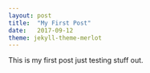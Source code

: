 ```yaml
---
layout: post
title:  "My First Post"
date:   2017-09-12
theme: jekyll-theme-merlot
---
```


This is my first post just testing stuff out.
